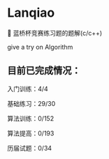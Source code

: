 # Lanqiao

🍦 蓝桥杯竞赛练习题的题解(c/c++)

give a try on Algorithm


## 目前已完成情况：

入门训练：4/4

基础练习：29/30

算法训练：0/152

算法提高：0/193

历届试题：0/34
